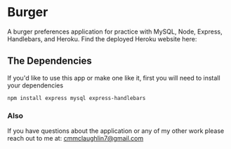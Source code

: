 # Burger

A burger preferences application for practice with MySQL, Node, Express, Handlebars, and Heroku.
Find the deployed Heroku website here: 

## The Dependencies
If you'd like to use this app or make one like it, first you will need to install your dependencies
```
npm install express mysql express-handlebars
```

### Also
If you have questions about the application or any of my other work please reach out to me at: cmmclaughlin7@gmail.com